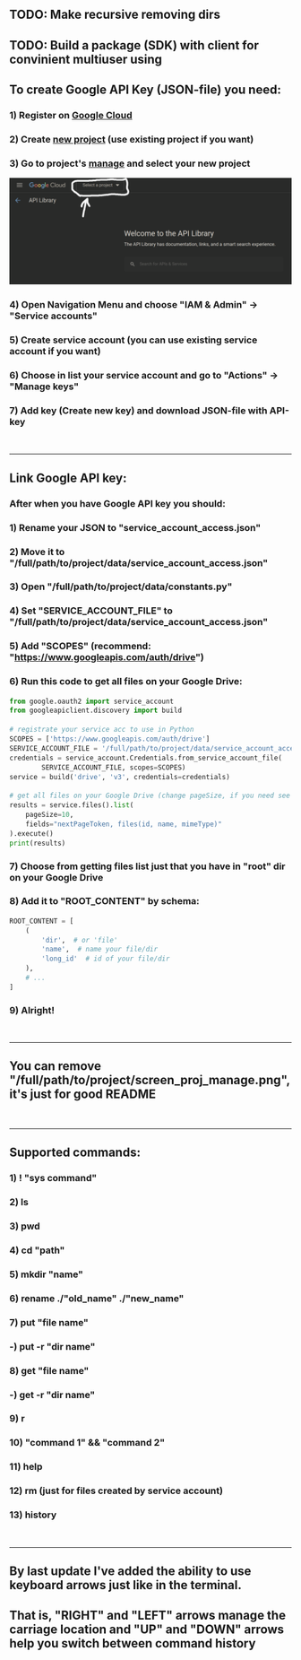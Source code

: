 ## TODO: Make recursive removing dirs
## TODO: Build a package (SDK) with client for convinient multiuser using

## To create Google API Key (JSON-file) you need:
### 1) Register on [Google Cloud](https://cloud.google.com/artifact-registry)
### 2) Create [new project](https://console.cloud.google.com/projectcreate?previousPage=%2Fapis%2Flibrary%3Fproject%3Dconcise-ion-399020&organizationId=0) (use existing project if you want)
### 3) Go to project's [manage](https://console.cloud.google.com/apis/library) and select your new project
![screen_proj_manage.png](screen_proj_manage.png)
### 4) Open Navigation Menu and choose "IAM & Admin" -> "Service accounts"
### 5) Create service account (you can use existing service account if you want) 
### 6) Choose in list your service account and go to "Actions" -> "Manage keys"
### 7) Add key (Create new key) and download JSON-file with API-key

<br><hr>

## Link Google API key:
### After when you have Google API key you should:
### 1) Rename your JSON to "service_account_access.json"
### 2) Move it to "/full/path/to/project/data/service_account_access.json"
### 3) Open "/full/path/to/project/data/constants.py"
### 4) Set "SERVICE_ACCOUNT_FILE" to "/full/path/to/project/data/service_account_access.json"
### 5) Add "SCOPES" (recommend: "https://www.googleapis.com/auth/drive")
### 6) Run this code to get all files on your Google Drive:
```python
from google.oauth2 import service_account
from googleapiclient.discovery import build

# registrate your service acc to use in Python
SCOPES = ['https://www.googleapis.com/auth/drive']
SERVICE_ACCOUNT_FILE = '/full/path/to/project/data/service_account_access.json'
credentials = service_account.Credentials.from_service_account_file(
        SERVICE_ACCOUNT_FILE, scopes=SCOPES)
service = build('drive', 'v3', credentials=credentials)

# get all files on your Google Drive (change pageSize, if you need see more/less files)
results = service.files().list(
    pageSize=10,
    fields="nextPageToken, files(id, name, mimeType)"
).execute()
print(results)
```
### 7) Choose from getting files list just that you have in "root" dir on your Google Drive
### 8) Add it to "ROOT_CONTENT" by schema:
```python
ROOT_CONTENT = [
    (
        'dir',  # or 'file'
        'name',  # name your file/dir
        'long_id'  # id of your file/dir
    ),
    # ...
]
```
### 9) Alright!

<br><hr>

## You can remove "/full/path/to/project/screen_proj_manage.png", it's just for good README

<br><hr>

## Supported commands:
### 1)  ! "sys command"
### 2)  ls
### 3)  pwd
### 4)  cd "path"
### 5)  mkdir "name"
### 6)  rename ./"old_name" ./"new_name"
### 7)  put "file name"
### -)  put -r "dir name"
### 8)  get "file name"
### -)  get -r "dir name"
### 9)  r
### 10) "command 1" && "command 2"
### 11) help
### 12) rm (just for files created by service account)
### 13) history

<br><hr>

## By last update I've added the ability to use keyboard arrows just like in the terminal.
## That is, "RIGHT" and "LEFT" arrows manage the carriage location and "UP" and "DOWN" arrows help you switch between command history
